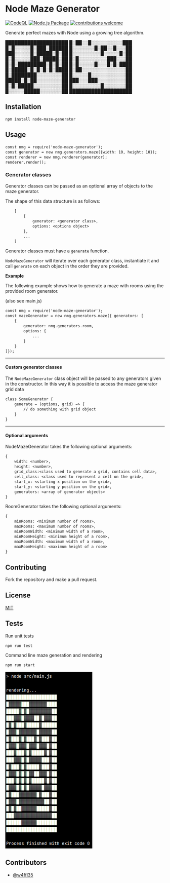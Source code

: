 # Node Maze Generator

[![CodeQL](https://github.com/w4ffl35/node-maze-generator/actions/workflows/codeql.yml/badge.svg)](https://github.com/w4ffl35/node-maze-generator/actions/workflows/codeql.yml) [![Node.js Package](https://github.com/w4ffl35/node-maze-generator/actions/workflows/npm-publish.yml/badge.svg)](https://github.com/w4ffl35/node-maze-generator/actions/workflows/npm-publish.yml)
[![contributions welcome](https://img.shields.io/badge/contributions-welcome-brightgreen.svg?style=flat)](https://github.com/dwyl/esta/issues)

Generate perfect mazes with Node using a growing tree algorithm.

████████████████████
█░██░░█░░░░░░░░░░███
█░█░░░░░█░███░██████
█░░░░░░░█░██░░█░░░██
███░░░░░█░█████░█░██
█░░░░░░░░░█░░░░░█░██
█░█░░░░░███░█████░██
█░█░░░░░░░░░███░░░██
█░█░█████████░█░█░██
█░█░░░░░█░░░█░█░████
█░█████░█░█░█░█░████
█░██░░░░░░░░░░░░░░██
█░████████░░░░░░░░██
█░░░░░█░░░░░░░░░░░██
█████░█░██░░░░░░░░██
███░░░███░░░░░░░░░██
█░█░█████░░░░░░░░░██
█░░░░░░░░░█░░░░░░░██
█░░░░░█████░░░░░░░██
████████████████████

## Installation

    npm install node-maze-generator

## Usage

    const nmg = require('node-maze-generator');
    const generator = new nmg.generators.maze({width: 10, height: 10});
    const renderer = new nmg.renderer(generator);
    renderer.render();

### Generator classes

Generator classes can be passed as an optional array of objects to the maze generator.

The shape of this data structure is as follows:

        [
            {
                generator: <generator class>,
                options: <options object>
            },
            ...
        ]

Generator classes must have a `generate` function.

`NodeMazeGenerator` will iterate over each generator class, instantiate it and call `generate` on each object in the 
order they are provided.

**Example**

The following example shows how to generate a maze with rooms using the provided room generator.

(also see main.js)

    const nmg = require('node-maze-generator');
    const mazeGenerator = new nmg.generators.maze({ generators: [
        {
            generator: nmg.generators.room,
            options: {
                ...
            }
        }
    ]});

---

#### Custom generator classes

The `NodeMazeGenerator` class object will be passed to any generators given in the constructor.
In this way it is possible to access the maze generator grid data

    class SomeGenerator {
        generate = (options, grid) => {
            // do something with grid object
        }
    }

---

#### Optional arguments

NodeMazeGenerator takes the following optional arguments:

    {
        width: <number>,
        height: <number>,
        grid_class:<class used to generate a grid, contains cell data>,
        cell_class: <class used to represent a cell on the grid>,
        start_x: <starting x position on the grid>,
        start_y: <starting y position on the grid>,
        generators: <array of generator objects>
    }

RoomGenerator takes the following optional arguments:

    {
        minRooms: <minimum number of rooms>,
        maxRooms: <maximum number of rooms>,
        minRoomWidth: <minimum width of a room>,
        minRoomHeight: <minimum height of a room>,
        maxRoomWidth: <maximum width of a room>,
        maxRoomHeight: <maximum height of a room>
    }
    

## Contributing

Fork the repository and make a pull request.

## License

[MIT](LICENSE)

## Tests

Run unit tests

    npm run test

Command line maze generation and rendering
    
    npm run start

![img_2.png](sample_maze_output.png)

## Contributors

  - [@w4ffl35](https://github.com/w4ffl35)
